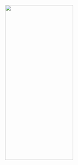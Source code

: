 <img src="https://github.com/saicharan1312/Weather_SwiftUI/assets/64318744/031bf864-4b79-4bcc-bc0a-0e0f4d26b1c3" width="220" height="500">


